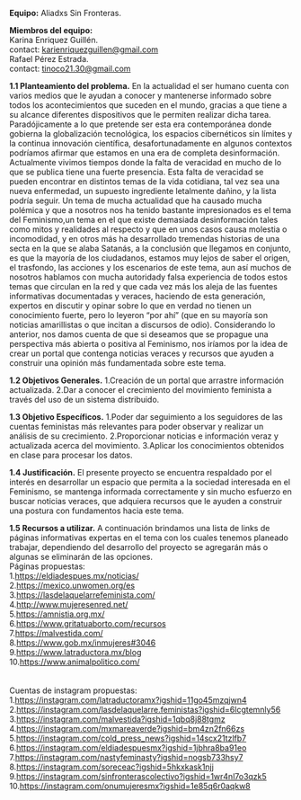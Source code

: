 
**Equipo:**
Aliadxs Sin Fronteras.

**Miembros del equipo:**
<br/>Karina Enriquez Guillén.<br/>
contact: karienriquezguillen@gmail.com<br/>
Rafael Pérez Estrada.<br/>
contact: tinoco21.30@gmail.com

**1.1 Planteamiento del problema.**
En la actualidad el ser humano cuenta con varios medios que le ayudan a conocer y mantenerse informado sobre todos los acontecimientos que suceden en el mundo, gracias a que tiene a su alcance diferentes dispositivos que le permiten realizar dicha tarea. 
Paradójicamente a lo que pretende ser esta era contemporánea donde gobierna la globalización tecnológica, los espacios cibernéticos sin límites y la continua innovación científica, desafortunadamente en algunos contextos podríamos afirmar que estamos en una era de completa desinformación. 
Actualmente vivimos tiempos donde la falta de veracidad en mucho de lo que se publica tiene una fuerte presencia. Esta falta de veracidad se pueden encontrar en distintos temas de la vida cotidiana, tal vez sea una nueva enfermedad, un supuesto ingrediente letalmente dañino, y la lista podría seguir. Un tema de mucha actualidad que ha causado mucha polémica y que a nosotros nos ha tenido bastante impresionados es el tema del Feminismo,un tema en el que existe demasiada desinformación tales como mitos y realidades al respecto y que en unos casos causa molestia o incomodidad, y en otros más ha desarrollado tremendas historias de una secta en la
que se alaba Satanás, a la conclusión que llegamos en conjunto, es que la mayoría de los ciudadanos, estamos muy lejos de saber el origen, el trasfondo, las acciones y los escenarios de este tema, aun así muchos de nosotros hablamos con mucha autoridady falsa experiencia de todos estos temas que circulan en la red y que cada vez más los aleja de las fuentes informativas documentadas y veraces, haciendo de esta generación, expertos en discutir y opinar sobre lo que en verdad no tienen un conocimiento fuerte, pero lo leyeron “por ahí” (que en su mayoría son noticias amarillistas o que incitan a discursos de odio).
Considerando lo anterior, nos damos cuenta de que si deseamos que se propague una perspectiva más abierta o positiva al Feminismo, nos iríamos por la idea de crear un portal que contenga  noticias veraces y recursos que ayuden a construir una opinión más fundamentada sobre este tema.

**1.2 Objetivos Generales.**
	1.Creación de un portal que arrastre información actualizada.
	2.Dar a conocer el crecimiento del movimiento feminista a través del uso de un sistema distribuido.

**1.3 Objetivo Específicos.**
	1.Poder dar seguimiento a los seguidores de las cuentas feministas más relevantes para poder observar y realizar un análisis de su        crecimiento.
	2.Proporcionar noticias e información veraz y actualizada acerca del movimiento.
	3.Aplicar los conocimientos obtenidos en clase para procesar los datos.

**1.4 Justificación.**
El presente proyecto se encuentra respaldado por el interés en desarrollar un espacio que permita a la sociedad interesada en el Feminismo, se  mantenga informada 
correctamente y sin mucho esfuerzo en buscar noticias veraces, que adquiera recursos que le ayuden a construir una postura con fundamentos hacia este tema.

**1.5 Recursos a utilizar.**
A continuación brindamos una lista de links de páginas informativas expertas en el tema con los cuales tenemos planeado trabajar, dependiendo del desarrollo del 
proyecto se agregarán más o algunas se eliminarán de las opciones.
<br/>Páginas propuestas:<br/>
	1.https://eldiadespues.mx/noticias/<br/>
	2.https://mexico.unwomen.org/es<br/>
	3.https://lasdelaquelarrefeminista.com/<br/>
	4.http://www.mujeresenred.net/<br/>
	5.https://amnistia.org.mx/<br/>
	6.https://www.gritatuaborto.com/recursos<br/>
	7.https://malvestida.com/<br/>
	8.https://www.gob.mx/inmujeres#3046<br/>
	9.https://www.latraductora.mx/blog<br/>
	10.https://www.animalpolitico.com/<br/>
<br/><br/>Cuentas de instagram propuestas:<br/>
	1.https://instagram.com/latraductoramx?igshid=11go45mzqjwn4<br/>
	2.https://instagram.com/lasdelaquelarre.feministas?igshid=6lcgtemnly56<br/>
	3.https://instagram.com/malvestida?igshid=1qbq8j88tgmz<br/>
	4.https://instagram.com/mxmareaverde?igshid=bm4zn2fn66zs<br/>
	5.https://instagram.com/cold_press_news?igshid=14scx21tzlfb7<br/>
	6.https://instagram.com/eldiadespuesmx?igshid=1jbhra8ba91eo<br/>
	7.https://instagram.com/nastyfeminasty?igshid=nogsb733hsy7<br/>
	8.https://instagram.com/soreceac?igshid=5hkxkask1njj<br/>
	9.https://instagram.com/sinfronterascolectivo?igshid=1wr4nl7o3qzk5<br/>
	10.https://instagram.com/onumujeresmx?igshid=1e85q6r0aqkw8<br/>
</br>
